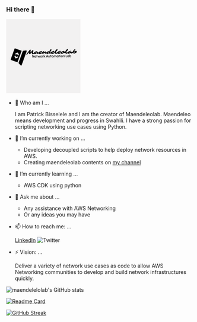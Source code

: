 ### Hi there 👋

<img src="/images/banner.png" width=200>

- 💬 Who am I ...

	I am Patrick Bisselele and I am the creator of Maendeleolab.
	Maendeleo means development and progress in Swahili.
	I have a strong passion for scripting networking use cases using Python.

- 🔭 I’m currently working on ...
	- Developing decoupled scripts to help deploy network resources in AWS.
	- Creating maendeleolab contents on [my channel](https://www.youtube.com/channel/UCIv32b8ri2-AmoUZI5wolfA)

- 🌱 I’m currently learning ...
	- AWS CDK using python

- 💬 Ask me about ...
	- Any assistance with AWS Networking
	- Or any ideas you may have

- 📫 How to reach me: ...

	[LinkedIn](www.linkedin.com/in/patrick-bisselele) ![Twitter](https://img.shields.io/twitter/follow/maendeleolab?style=social)

- ⚡ Vision: ...

	Deliver a variety of network use cases as code to allow AWS Networking communities to develop and build network infrastructures quickly.  


![maendelelolab's GitHub stats](https://github-readme-stats.vercel.app/api?username=maendeleolab&count_private=true&show_icons=true&theme=highcontrast)

[![Readme Card](https://github-readme-stats.vercel.app/api/pin/?username=maendeleolab&repo=maendeleolab)](https://github.com/maendeleolab/maendeleolab)

[![GitHub Streak](https://github-readme-streak-stats.herokuapp.com?user=maendeleolab&theme=highcontrast)](https://git.io/streak-stats)


